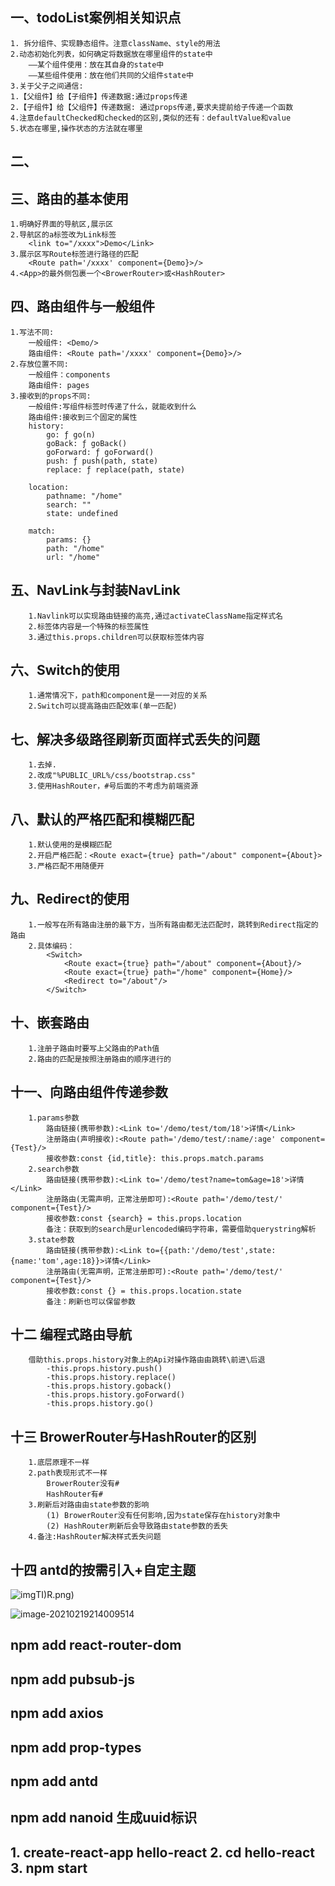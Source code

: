 ## 一、todoList案例相关知识点
    1. 拆分组件、实现静态组件。注意className、style的用法
    2.动态初始化列表，如何确定将数据放在哪里组件的state中
        ——某个组件使用：放在其自身的state中
        ——某些组件使用：放在他们共同的父组件state中
    3.关于父子之间通信:
    1.【父组件】给【子组件】传递数据:通过props传递
    2.【子组件】给【父组件】传递数据: 通过props传递,要求夫提前给子传递一个函数
    4.注意defaultChecked和checked的区别,类似的还有：defaultValue和value
    5.状态在哪里,操作状态的方法就在哪里
## 二、
## 三、路由的基本使用
    1.明确好界面的导航区,展示区
    2.导航区的a标签改为Link标签
        <link to="/xxxx">Demo</Link>
    3.展示区写Route标签进行路径的匹配
        <Route path='/xxxx' component={Demo}>/>
    4.<App>的最外侧包裹一个<BrowerRouter>或<HashRouter>
## 四、路由组件与一般组件
    1.写法不同:
        一般组件: <Demo/>
        路由组件: <Route path='/xxxx' component={Demo}>/>
    2.存放位置不同:
        一般组件：components
        路由组件: pages
    3.接收到的props不同:
        一般组件:写组件标签时传递了什么，就能收到什么
        路由组件:接收到三个固定的属性
        history:
            go: ƒ go(n)
            goBack: ƒ goBack()
            goForward: ƒ goForward()
            push: ƒ push(path, state)
            replace: ƒ replace(path, state)
    
        location:
            pathname: "/home"
            search: ""
            state: undefined
    
        match:
            params: {}
            path: "/home"
            url: "/home"
## 五、NavLink与封装NavLink
        1.Navlink可以实现路由链接的高亮,通过activateClassName指定样式名
        2.标签体内容是一个特殊的标签属性
        3.通过this.props.children可以获取标签体内容
## 六、Switch的使用
        1.通常情况下，path和component是一一对应的关系
        2.Switch可以提高路由匹配效率(单一匹配)
## 七、解决多级路径刷新页面样式丢失的问题
        1.去掉.
        2.改成"%PUBLIC_URL%/css/bootstrap.css"
        3.使用HashRouter，#号后面的不考虑为前端资源
## 八、默认的严格匹配和模糊匹配
        1.默认使用的是模糊匹配
        2.开启严格匹配：<Route exact={true} path="/about" component={About}>
        3.严格匹配不用随便开
## 九、Redirect的使用
        1.一般写在所有路由注册的最下方，当所有路由都无法匹配时，跳转到Redirect指定的路由
        2.具体编码：
            <Switch>
                <Route exact={true} path="/about" component={About}/>
                <Route exact={true} path="/home" component={Home}/>
                <Redirect to="/about"/>
            </Switch>
## 十、嵌套路由
        1.注册子路由时要写上父路由的Path值
        2.路由的匹配是按照注册路由的顺序进行的
## 十一、向路由组件传递参数
        1.params参数
            路由链接(携带参数):<Link to='/demo/test/tom/18'>详情</Link>
            注册路由(声明接收):<Route path='/demo/test/:name/:age' component={Test}/>
            接收参数:const {id,title}: this.props.match.params
        2.search参数
            路由链接(携带参数):<Link to='/demo/test?name=tom&age=18'>详情</Link>
            注册路由(无需声明，正常注册即可):<Route path='/demo/test/' component={Test}/>
            接收参数:const {search} = this.props.location
            备注：获取到的search是urlencoded编码字符串，需要借助querystring解析
        3.state参数
            路由链接(携带参数):<Link to={{path:'/demo/test',state:{name:'tom',age:18}}>详情</Link>
            注册路由(无需声明，正常注册即可):<Route path='/demo/test/' component={Test}/>
            接收参数:const {} = this.props.location.state
            备注：刷新也可以保留参数
## 十二 编程式路由导航
        借助this.props.history对象上的Api对操作路由由跳转\前进\后退
            -this.props.history.push()
            -this.props.history.replace()
            -this.props.history.goback()
            -this.props.history.goForward()
            -this.props.history.go()
## 十三 BrowerRouter与HashRouter的区别
        1.底层原理不一样
        2.path表现形式不一样
            BrowerRouter没有#
            HashRouter有#
        3.刷新后对路由由state参数的影响
            (1) BrowerRouter没有任何影响,因为state保存在history对象中
            (2) HashRouter刷新后会导致路由state参数的丢失
        4.备注:HashRouter解决样式丢失问题
## 十四 antd的按需引入+自定主题

![img](C:\Users\ysx\Desktop\react_staging\CW[ANA86QYB71W`WE`)TI)R.png)

![image-20210219214009514](C:\Users\ysx\AppData\Roaming\Typora\typora-user-images\image-20210219214009514.png)


## npm add react-router-dom
## npm add pubsub-js
## npm add axios
## npm add prop-types
## npm add antd
## npm add nanoid 生成uuid标识
## 1. create-react-app hello-react 2. cd hello-react 3. npm start

